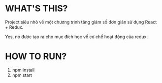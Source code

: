 # WHAT'S THIS?

Project siêu nhỏ về một chương trình tăng giảm số đơn giản sử dụng React + Redux.

Yes, nó được tạo ra cho mục đích học về cơ chế hoạt động của redux.

# HOW TO RUN?
1. npm install
2. npm start
